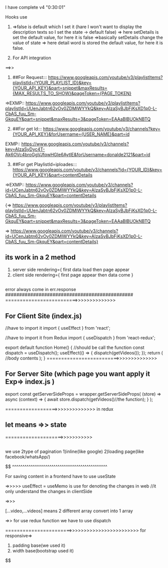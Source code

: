 I have complete v4 "0:30:01"

Hooks use

1.  =>false is default which I set it (hare I won't want to display the description texts so I set the state -> default false)
    => here setDetails is set the default value, for here it is false
    =>basically setDetails change the value of state
    => here detail word is stored the default value, for here it is false.

2.  For API integration

==>>

1.  ##For Request:::
    https://www.googleapis.com/youtube/v3/playlistItems?playlistId={YOUR_PLAYLIST_ID}&key={YOUR_API_KEY}&part=snippet&maxResults={MAX_RESULTS_TO_SHOW}&pageToken={PAGE_TOKEN}

=>EXMP::
https://www.googleapis.com/youtube/v3/playlistItems?playlistId=UUenJabtn62vOv0ZDMIWYYkQ&key=AIzaSyBJbFjKsXD1p0-L-CbAS_fuu_Sm-GkquEY&part=snippet&maxResults=3&pageToken=EAAaBlBUOkNBTQ

2. ##For get Id:::
   https://www.googleapis.com/youtube/v3/channels?key={YOUR_API_KEY}&forUsername={USER_NAME}&part=id

EXMP::
https://www.googleapis.com/youtube/v3/channels?key=AIzaSyDyc4T-Ak6OVc4broGgVJfqwHGIe6AytlE&forUsername=donalde2121&part=id

3. ##For get PlaylistId=iploades:::
   https://www.googleapis.com/youtube/v3/channels?id={YOUR_ID}&key={YOUR_API_KEY}&part=contentDetails

=>EXMP::
https://www.googleapis.com/youtube/v3/channels?id=UCenJabtn62vOv0ZDMIWYYkQ&key=AIzaSyBJbFjKsXD1p0-L-CbAS_fuu_Sm-GkquEY&part=contentDetails

{=> https://www.googleapis.com/youtube/v3/playlistItems?playlistId=UUenJabtn62vOv0ZDMIWYYkQ&key=AIzaSyBJbFjKsXD1p0-L-CbAS_fuu_Sm-GkquEY&part=snippet&maxResults=3&pageToken=EAAaBlBUOkNBTQ

=> https://www.googleapis.com/youtube/v3/channels?id=UCenJabtn62vOv0ZDMIWYYkQ&key=AIzaSyBJbFjKsXD1p0-L-CbAS_fuu_Sm-GkquEY&part=contentDetails}

## its work in a 2 method

1.  server side rendering={
    first data load then page appear
2.  client side rendering={
    first page appear then data come
    }

##

error always come in err.response
##############################################
=========================>>>>>>>>>>>>>>

## For Client Site (index.js)

//have to import it
import { useEffect } from 'react';

//have to import it from Redux
import { useDispatch } from 'react-redux';

export default function Home() {
//should be call the function
const dispatch = useDispatch();
useEffect(() => {
dispatch(getVideos());
});
return (
//body contents
);
}
=========================>>>>>>>>>>>>>>

## For Server Site (which page you want apply it Exp=> index.js )

export const getServerSideProps = wrapper.getServerSideProps(
(store) => async (context) => {
await store.dispatch(getVideos()//the function);
}
);

==================>>>>>>>>>>>>>>
in redux

## let means =>> state

====================>>>>>>>>>>>

##

we use 2type of pagination 1)inline(like google) 2)loading page(like facebook/whatsApp/)

$$
^^^^^^^^^^^^^^^^^^^^^^^^^^^^^^^^^^^^^^^^^^^^^^

For saving content in a frontend have to use useState

=>>>>>
useEffect = useMemo is use for denoting the  changes in web //it only understand the changes in clientSide

=>>>

[...video,...videos] means 2 different array convert into 1 array

=>>
for use redux function we have to use dispatch


=======================>>>>>>>>>>>>>>>>>>>>>>>>
for responsive=>
1. padding base(we used it)
2. width base(bootstrap used it)


$$
